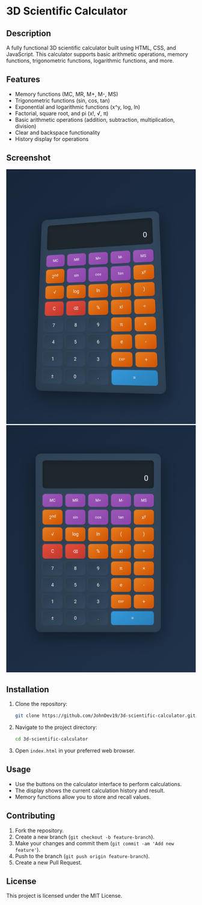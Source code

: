 # 3D Scientific Calculator

## Description
A fully functional 3D scientific calculator built using HTML, CSS, and JavaScript. This calculator supports basic arithmetic operations, memory functions, trigonometric functions, logarithmic functions, and more.

## Features
- Memory functions (MC, MR, M+, M-, MS)
- Trigonometric functions (sin, cos, tan)
- Exponential and logarithmic functions (x^y, log, ln)
- Factorial, square root, and pi (x!, √, π)
- Basic arithmetic operations (addition, subtraction, multiplication, division)
- Clear and backspace functionality
- History display for operations

## Screenshot
![3D Scientific Calculator](IMG_20240705_164501.jpg)
![3D Scientific Calculator](IMG_20240705_164509.jpg)



## Installation
1. Clone the repository:
    ```bash
    git clone https://github.com/JohnDev19/3d-scientific-calculator.git
    ```
2. Navigate to the project directory:
    ```bash
    cd 3d-scientific-calculator
    ```
3. Open `index.html` in your preferred web browser.

## Usage
- Use the buttons on the calculator interface to perform calculations.
- The display shows the current calculation history and result.
- Memory functions allow you to store and recall values.

## Contributing
1. Fork the repository.
2. Create a new branch (`git checkout -b feature-branch`).
3. Make your changes and commit them (`git commit -am 'Add new feature'`).
4. Push to the branch (`git push origin feature-branch`).
5. Create a new Pull Request.

## License
This project is licensed under the MIT License.
